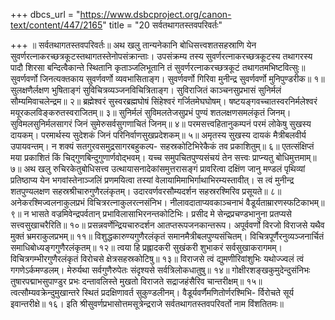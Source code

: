 +++
dbcs_url = "https://www.dsbcproject.org/canon-text/content/447/2165"
title = "20 सर्वतथागतस्तवपरिवर्तः"

+++
॥ सर्वतथागतस्तवपरिवर्तः॥
अथ खलु तान्यनेकानि बोधिसत्त्वशतसहस्राणि येन सुवर्णरत्नाकरच्छत्रकूटस्तथागतस्तेनोपसंक्रान्ताः। उपसंक्रम्य तस्य सुवर्णरत्नाकरच्छत्रकूटस्य तथागरस्य पादौ शिरसा बन्दित्वैकान्ते स्थितानि कृताञ्जलिभूतानि तं सुवर्णरत्नाकरच्छत्रकूटं तथागतमभिष्टवित्सुः॥ 
सुवर्णवर्णो जिनत्यक्तकाय 
सुवर्णवर्णो व्यवभासिताङ्ग। 
सुवर्णवर्णो गिरिवा मुनीन्द्र 
सुवर्णवर्णो मुनिपुण्डरीक॥ १॥
सुलक्षणैर्लक्षण भुषिताङ्गं 
सुविचित्रव्यञ्जनविचित्रिताङ्ग। 
सुविराजितं काञ्चनसुप्रभासं 
सुनिर्मलं सौम्यमिवाचलेन्द्रम॥ २॥ 
ब्रह्मेश्वरं सुस्वरब्रह्मघोषं 
सिंहेश्वरं गर्जितमेघघोषम्। 
षष्टयङ्गवच्चातस्वरनिर्मलेश्वरं 
मयूरकलविङ्करुतस्वराजितम्॥ ३॥ 
सुनिर्मलं सुविमलतेजसुप्रभं 
पुण्यं शतलक्षणसमलंकृतं जिनम्। 
सुविमलसुनिर्मलसागरं जिनं 
सुमेरुसर्वसुगणाचितं जिनम्॥ ४॥ 
परमसत्त्वहितानुकम्पनं 
परमं लोकेषु सुखस्य दायकम्।
परमार्थस्य सुदेशकं जिनं 
परिनिर्वाणसुखप्रदेशकम्॥ ५॥
अमृतस्य सुखस्य दायकं 
मैत्रीबलवीर्य उपायवन्तम्।
न शक्यं सतगुरवसमुद्रसागरबहुकल्प-
सहस्रकोटिभिरेकैकं तव प्रकाशितुम्॥ ६॥ 
एतत्संक्षिप्तं मया प्रकाशितं 
किं चिद्गुणबिन्दुगुणार्णवोद्भवम्। 
यच्च समुपचितपुण्यसंचयं 
तेन सत्त्वः प्राप्न्यतु बोधिमुत्तमाम्॥ ७॥ 
अथ खलु रुचिरकेतुबोधिसत्त्व उत्थायासनादेकांसमुत्तरासङ्गं प्रावरित्वा दक्षिंण जानु मण्डलं पृथिव्यां प्रतिष्ठाप्य येन भगवांस्तेनाञ्जलिं प्रणमयित्वा तस्यां वेलायामिमाभिर्गाथाभिरम्यस्तावीत्। 
स त्वं मुनीन्द्र शतपुण्यलक्षण 
सहस्रश्रीचारुगुणैरलंकृतम्। 
उदारवर्णवरसौम्यदर्शन 
सहस्ररश्मिरिव प्रसूयते॥ ८॥ 
अनेकरश्मिज्वलनाकुलप्रभं 
विचित्ररत्नाकुलरत्नसंनिभ। 
नीलावदाताप्यवकाञ्चनाभं
वैडूर्यताम्रारणस्फटिकाभम्॥ ९॥ 
न भासते वज्रमिवेन्द्रपर्वतान्
प्रभाविलासाभिरनन्तकोटिभिः। 
प्रसीद मे सेन्द्रप्रचण्डभानुना 
प्रतप्यसे सत्त्वसुखाचरैरिति॥ १०॥ 
प्रसन्नवर्णेन्द्रियचारुदर्शन
आतप्तरूपजनकान्तरूप। 
अपूर्ववर्णो विरजो विराजसे 
यथैव मुक्तं भ्रमराकुलप्रभम्॥ ११॥ 
विशुद्धकारुण्यगुणैरलंकृतं 
समानमैत्रीबलपुण्यसंचितम्। 
विचित्रपूर्णैरनुव्यञ्जनार्चितं 
समाधिबोध्यङ्गगुणैरलंकृतम्॥ १२॥ 
त्वया हि प्रह्लादकरी सुखंकरी 
शुभाकरं सर्वसुखाकरागमम्। 
विचित्रगम्भीरगुणैरलंकृतं 
विरोचसे क्षेत्रसहस्रकोटिषु॥ १३॥ 
विराजसे त्वं द्युमणीरिवांशुभिः 
यथोज्ज्वलं त्वं गगणेऽर्कमण्डलम्। 
मेरुर्यथा सर्वगुणैरुपेतः 
संदृश्यसे सर्वत्रिलोकधातुषु॥ १४॥ 
गोक्षीरशङ्खकुमुदेन्दुसंनिभः
तुषारपद्माभसुपाण्डुर प्रभः 
दन्तावलिस्ते मुखतो विराजते 
सद्राजहंसैरिव चान्तरीक्षम्॥ १५॥ 
त्वत्सौम्यवक्रेन्दुमुखान्तरे स्थितं 
प्रदक्षिणावर्त सुकुण्डलीनम्। 
वैडूर्यवर्णैमणितोर्णरश्मिभि-
र्विरोचते सूर्य इवान्तरीक्षे॥ १६। 
इति श्रीसुवर्णप्रभासोत्तमसूत्रेन्द्रराजे सर्वतथागतस्तवपरिवर्तो
नाम विंशतितमः॥
